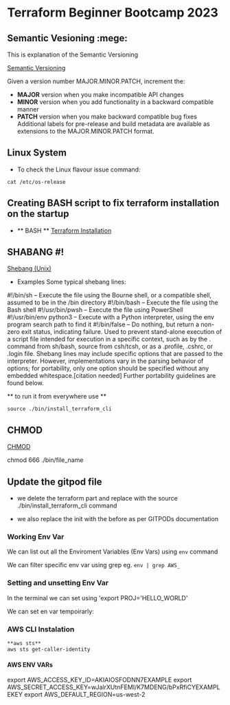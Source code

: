# Terraform Beginner Bootcamp 2023

## Semantic Vesioning :mege:

This is explanation of the Semantic Versioning

[Semantic Versioning](https://semver.org/)


Given a version number MAJOR.MINOR.PATCH, increment the:

- **MAJOR** version when you make incompatible API changes
- **MINOR** version when you add functionality in a backward compatible manner
- **PATCH** version when you make backward compatible bug fixes
Additional labels for pre-release and build metadata are available as extensions to the MAJOR.MINOR.PATCH format.

## Linux System 

- To check the Linux flavour issue command:
```
cat /etc/os-release
```

## Creating BASH script to fix terraform installation on the startup 

- ** BASH **
[Terraform Installation](https://developer.hashicorp.com/terraform/downloads)

## SHABANG #!

[Shebang (Unix)](https://en.wikipedia.org/wiki/Shebang_(Unix))
- Examples
Some typical shebang lines:

#!/bin/sh – Execute the file using the Bourne shell, or a compatible shell, assumed to be in the /bin directory
#!/bin/bash – Execute the file using the Bash shell
#!/usr/bin/pwsh – Execute the file using PowerShell
#!/usr/bin/env python3 – Execute with a Python interpreter, using the env program search path to find it
#!/bin/false – Do nothing, but return a non-zero exit status, indicating failure. Used to prevent stand-alone execution of a script file intended for execution in a specific context, such as by the . command from sh/bash, source from csh/tcsh, or as a .profile, .cshrc, or .login file.
Shebang lines may include specific options that are passed to the interpreter. However, implementations vary in the parsing behavior of options; for portability, only one option should be specified without any embedded whitespace.[citation needed] Further portability guidelines are found below.

** to run it from everywhere use **
```
source ./bin/install_terraform_cli
``` 
## CHMOD 

[CHMOD](https://en.wikipedia.org/wiki/Chmod)

chmod 666 ./bin/file_name

## Update the gitpod file
 
 - we delete the terraform part and replace with the source ./bin/install_terraform_cli command

 - we also replace the init with the before as per GITPODs documentation
 
 ### Working Env Var

 We can list out all the Enviroment Variables (Env Vars) using ```env``` command

 We can filter specific env var using grep eg. `env | grep AWS_`

 ### Setting and unsetting Env Var 

 In the terminal we can set using 'export PROJ='HELLO_WORLD'

 We can set en var tempoirarly:

 ### AWS CLI Instalation

 ```
 **aws sts** 
aws sts get-caller-identity
 ```
#### AWS ENV VARs

export AWS_ACCESS_KEY_ID=AKIAIOSFODNN7EXAMPLE
export AWS_SECRET_ACCESS_KEY=wJalrXUtnFEMI/K7MDENG/bPxRfiCYEXAMPLEKEY
export AWS_DEFAULT_REGION=us-west-2